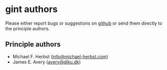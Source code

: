 # gint authors

Please either report bugs or suggestions on [github](https://github.com/molsturm/molsturm.git)
or send them directly to the principle authors.

## Principle authors
- Michael F. Herbst (info@michael-herbst.com)
- James E. Avery (avery@diku.dk)
